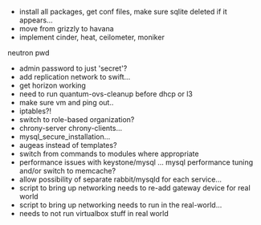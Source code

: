 * install all packages, get conf files, make sure sqlite deleted if it appears...
* move from grizzly to havana
* implement cinder, heat, ceilometer, moniker

neutron pwd

* admin password to just 'secret'?
* add replication network to swift...
* get horizon working
* need to run quantum-ovs-cleanup before dhcp or l3
* make sure vm and ping out..
* iptables?!
* switch to role-based organization?
* chrony-server chrony-clients...
* mysql_secure_installation...
* augeas instead of templates?
* switch from commands to modules where appropriate
* performance issues with keystone/mysql ... mysql performance tuning and/or 
  switch to memcache?
* allow possibility of separate rabbit/mysqld for each service...
* script to bring up networking needs to re-add gateway device for real world
* script to bring up networking needs to run in the real-world...
* needs to not run virtualbox stuff in real world

